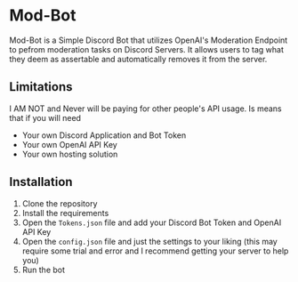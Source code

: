 ﻿# Mod-Bot
Mod-Bot is a Simple Discord Bot that utilizes OpenAI's Moderation Endpoint to pefrom moderation tasks on Discord Servers.
It allows users to tag what they deem as assertable and automatically removes it from the server.

## Limitations

I AM NOT and Never will be paying for other people's API usage. Is means that if you will need

- Your own Discord Application and Bot Token
- Your own OpenAI API Key
- Your own hosting solution

## Installation

1. Clone the repository
2. Install the requirements
3. Open the `Tokens.json` file and add your Discord Bot Token and OpenAI API Key
4. Open the `config.json` file and just the settings to your liking (this may require some trial and error and I recommend getting your server to help you)
5. Run the bot